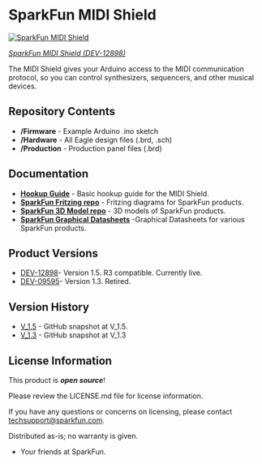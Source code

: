 SparkFun MIDI Shield
====================

[![SparkFun MIDI Shield](https://cdn.sparkfun.com//assets/parts/3/4/1/0/09595-01.jpg)](https://www.sparkfun.com/products/12898)

[*SparkFun MIDI Shield (DEV-12898)*](https://www.sparkfun.com/products/12898)

The MIDI Shield gives your Arduino access to the MIDI communication protocol, so you can control synthesizers, sequencers, and other musical devices.

Repository Contents
-------------------

* **/Firmware** - Example Arduino .ino sketch
* **/Hardware** - All Eagle design files (.brd, .sch)
* **/Production** - Production panel files (.brd)

Documentation
--------------
* **[Hookup Guide](https://learn.sparkfun.com/tutorials/midi-shield-hookup-guide?_ga=1.24780723.863167751.1453149924)** - Basic hookup guide for the MIDI Shield.
* **[SparkFun Fritzing repo](https://github.com/sparkfun/Fritzing_Parts)** - Fritzing diagrams for SparkFun products.
* **[SparkFun 3D Model repo](https://github.com/sparkfun/3D_Models)** - 3D models of SparkFun products. 
* **[SparkFun Graphical Datasheets](https://github.com/sparkfun/Graphical_Datasheets)** -Graphical Datasheets for various SparkFun products.

Product Versions
----------------
* [DEV-12898](https://www.sparkfun.com/products/12898)- Version 1.5. R3 compatible. Currently live. 
* [DEV-09595](https://www.sparkfun.com/products/retired/9595)- Version 1.3. Retired. 

Version History
---------------
* [V_1.5](https://github.com/sparkfun/MIDI_Shield/tree/V_1.5) - GitHub snapshot at V_1.5. 
* [V_1.3](https://github.com/sparkfun/MIDI_Shield/tree/v1.3) - GitHub snapshot at V_1.3

License Information
-------------------

This product is _**open source**_! 

Please review the LICENSE.md file for license information. 

If you have any questions or concerns on licensing, please contact techsupport@sparkfun.com.

Distributed as-is; no warranty is given.

- Your friends at SparkFun.
